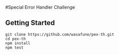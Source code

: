 #Special Error Handler Challenge

## Getting Started

```
git clone https://github.com/wasafune/pex-th.git
cd pex-th
npm install
npm test
```
